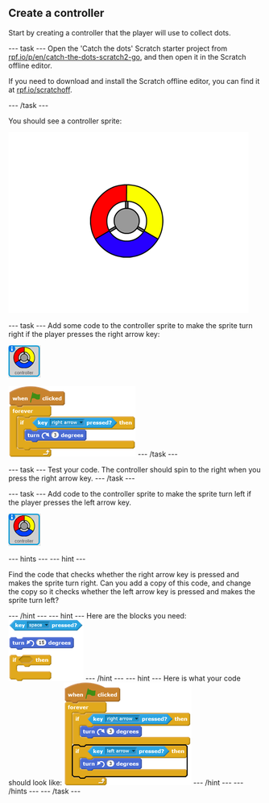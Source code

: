 ## Create a controller

Start by creating a controller that the player will use to collect dots.

--- task ---
Open the 'Catch the dots' Scratch starter project from [rpf.io/p/en/catch-the-dots-scratch2-go](http://rpf.io/p/en/catch-the-dots-scratch2-go), and then open it in the Scratch offline editor.

If you need to download and install the Scratch offline editor, you can find it at [rpf.io/scratchoff](http://rpf.io/scratchoff).

--- /task ---

You should see a controller sprite:

![screenshot](images/dots-controller.png)


--- task ---
Add some code to the controller sprite to make the sprite turn right if the player presses the right arrow key:

![Controller sprite](images/controller-sprite.png)

![blocks_1545237715_1172235](images/blocks_1545237715_1172235.png)
--- /task ---

--- task ---
Test your code. The controller should spin to the right when you press the right arrow key.
--- /task ---

--- task ---
Add code to the controller sprite to make the sprite turn left if the player presses the left arrow key.

![Controller sprite](images/controller-sprite.png)

--- hints ---
--- hint ---

Find the code that checks whether the right arrow key is pressed and makes the sprite turn right. Can you add a copy of this code, and change the copy so it checks whether the left arrow key is pressed and makes the sprite turn left?

--- /hint ---
--- hint ---
Here are the blocks you need:
![blocks_1545237717_645263](images/blocks_1545237717_645263.png)
--- /hint ---
--- hint ---
Here is what your code should look like:
![blocks_1545237718_9649663](images/blocks_1545237718_9649663.png)
--- /hint ---
--- /hints ---
--- /task ---
